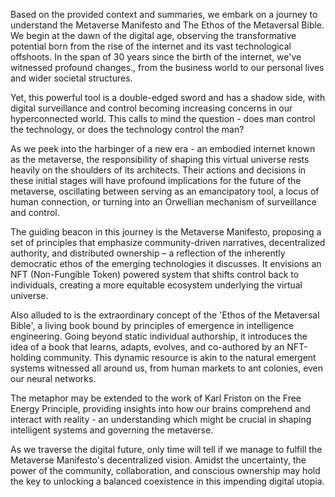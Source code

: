 Based on the provided context and summaries, we embark on a journey to understand the Metaverse Manifesto and The Ethos of the Metaversal Bible. We begin at the dawn of the digital age, observing the transformative potential born from the rise of the internet and its vast technological offshoots. In the span of 30 years since the birth of the internet, we've witnessed profound changes., from the business world to our personal lives and wider societal structures.

Yet, this powerful tool is a double-edged sword and has a shadow side, with digital surveillance and control becoming increasing concerns in our hyperconnected world. This calls to mind the question - does man control the technology, or does the technology control the man?

As we peek into the harbinger of a new era - an embodied internet known as the metaverse, the responsibility of shaping this virtual universe rests heavily on the shoulders of its architects. Their actions and decisions in these initial stages will have profound implications for the future of the metaverse, oscillating between serving as an emancipatory tool, a locus of human connection, or turning into an Orwellian mechanism of surveillance and control.

The guiding beacon in this journey is the Metaverse Manifesto, proposing a set of principles that emphasize community-driven narratives, decentralized authority, and distributed ownership – a reflection of the inherently democratic ethos of the emerging technologies it discusses. It envisions an NFT (Non-Fungible Token) powered system that shifts control back to individuals, creating a more equitable ecosystem underlying the virtual universe.

Also alluded to is the extraordinary concept of the 'Ethos of the Metaversal Bible', a living book bound by principles of emergence in intelligence engineering. Going beyond static individual authorship, it introduces the idea of a book that learns, adapts, evolves, and co-authored by an NFT-holding community. This dynamic resource is akin to the natural emergent systems witnessed all around us, from human markets to ant colonies, even our neural networks.

The metaphor may be extended to the work of Karl Friston on the Free Energy Principle, providing insights into how our brains comprehend and interact with reality - an understanding which might be crucial in shaping intelligent systems and governing the metaverse.

As we traverse the digital future, only time will tell if we manage to fulfill the Metaverse Manifesto's decentralized vision. Amidst the uncertainty, the power of the community, collaboration, and conscious ownership may hold the key to unlocking a balanced coexistence in this impending digital utopia.
